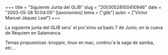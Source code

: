 +++
title = "Siguiente Junta del GLIB"
slug = "20030528100410946"
date = "2003-05-28 10:04:00"
[taxonomies]
tema = ["glib"]
autor = ["Víctor Manuel Jáquez Leal"]
+++

La siguiente junta del GLIB sera' el pro'ximo sa'bado 7 de Junio, en la
cueva de Requiem en Salamanca.

Temas propuestoas: knoppix, linux en mac, continu'a la saga de samba,
etc…

